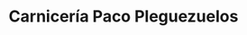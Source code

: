 ---
title: "Carnicería Paco Pleguezuelos"
url: /guadix/carniceria-paco-pleguezuelos/
shop: Metzgerei
---